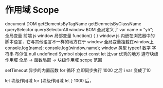 # 作用域 Scope
document DOM 
    getElementsByTagName
    getElenmetsByClassName
    querySelector
    querySelectorAll
window BOM 
  全局定义了 var name = "yh";
  全局变量  前端 js window
  局部变量  function() { }
  window js 内嵌在浏览器中的脚本语言，它与其他语言不一样的地方在于 window
  全局变量挂载在window上
  console.log(name); console.log(window.name);
  window 类型 typeof
  数字 字符串 布尔值 null undefined
  Symbol object 
  const let 比var 优秀的地方 遵守块级作用域
  全局 -> 函数局部 -> 块级作用域
  scope 范围

  setTimeout 异步的内置函数
  for 循环 立即同步执行 
  1000 之后 i var 变成了10

  let 块级作用域 for {块级作用域 let }
  1000 后，
